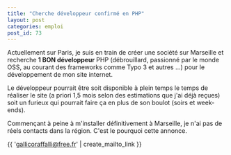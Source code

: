 ```yaml
---
title: "Cherche développeur confirmé en PHP"
layout: post
categories: emploi
post_id: 73
---
```

Actuellement sur Paris, je suis en train de créer une société sur Marseille et recherche **1 BON développeur** PHP (débrouillard, passionné par le monde OSS, au courant des frameworks comme Typo 3 et autres …) pour le développement de mon site internet.

Le développeur pourrait être soit disponible à plein temps le temps de réaliser le site (a priori 1,5 mois selon des estimations que j'ai déjà reçues) soit un furieux qui pourrait faire ça en plus de son boulot (soirs et week-ends).

Commençant à peine à m'installer définitivement à Marseille, je n'ai pas de réels contacts dans la région.
C'est le pourquoi cette annonce.

{{ 'gallicoraffalli@free.fr' | create_mailto_link }}